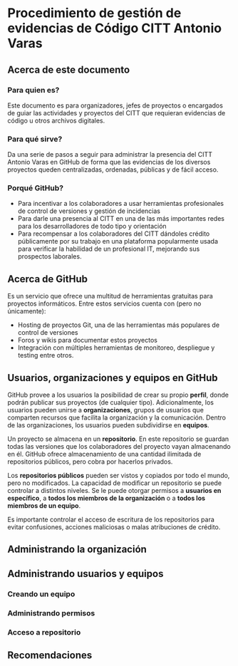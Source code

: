 # Procedimiento de gestión de evidencias de Código CITT Antonio Varas

## Acerca de este documento
### Para quien es?
Este documento es para organizadores, jefes de proyectos o encargados de guiar las actividades y proyectos del CITT que requieran evidencias de código u otros archivos digitales.
### Para qué sirve?
Da una serie de pasos a seguir para administrar la presencia del CITT Antonio Varas en GitHub de forma que las evidencias de los diversos proyectos queden centralizadas, ordenadas, públicas y de fácil acceso.
### Porqué GitHub?
* Para incentivar a los colaboradores a usar herramientas profesionales de control de versiones y gestión de incidencias
* Para darle una presencia al CITT en una de las más importantes redes para los desarrolladores de todo tipo y orientación
* Para recompensar a los colaboradores del CITT dándoles crédito públicamente por su trabajo en una plataforma popularmente usada para verificar la habilidad de un profesional IT, mejorando sus prospectos laborales.

## Acerca de GitHub
Es un servicio que ofrece una multitud de herramientas gratuitas para proyectos informáticos. Entre estos servicios cuenta con (pero no únicamente):

* Hosting de proyectos Git, una de las herramientas más populares de control de versiones
* Foros y wikis para documentar estos proyectos
* Integración con múltiples herramientas de monitoreo, despliegue y testing entre otros.


## Usuarios, organizaciones y equipos en GitHub
GitHub provee a los usuarios la posibilidad de crear su propio **perfil**, donde podrán publicar sus proyectos (de cualquier tipo). Adicionalmente, los usuarios pueden unirse a **organizaciones**, grupos de usuarios que comparten recursos que facilita la organización y la comunicación. Dentro de las organizaciones, los usuarios pueden subdividirse en **equipos**.


Un proyecto se almacena en un **repositorio**. En este repositorio se guardan todas las versiones que los colaboradores del proyecto vayan almacenando en él. GitHub ofrece almacenamiento de una cantidad ilimitada de repositorios públicos, pero cobra por hacerlos privados.

Los **repositorios públicos** pueden ser vistos y copiados por todo el mundo, pero no modificados. La capacidad de modificar un repositorio se puede controlar a distintos niveles. Se le puede otorgar permisos a **usuarios en específico**, a **todos los miembros de la organización** o a **todos los miembros de un equipo**.

Es importante controlar el acceso de escritura de los repositorios para evitar confusiones, acciones maliciosas o malas atribuciones de crédito.

## Administrando la organización

## Administrando usuarios y equipos
### Creando un equipo
### Administrando permisos
### Acceso a repositorio
## Recomendaciones